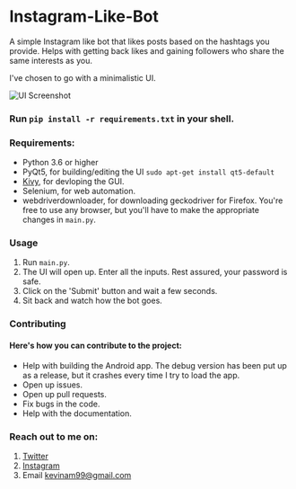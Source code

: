# Instagram-Like-Bot
A simple Instagram like bot that likes posts based on the hashtags you provide. Helps with getting back likes and gaining followers who share the same interests as you.

I've chosen to go with a minimalistic UI.

![UI Screenshot](https://raw.githubusercontent.com/kevinam99/Instagram-Like-Bot/master/UI.png)

### Run ```pip install -r requirements.txt``` in your shell.


### Requirements:
- Python 3.6 or higher
- PyQt5, for building/editing the UI ``` sudo apt-get install qt5-default ```
- [Kivy](https://github.com/kivy/kivy), for devloping the GUI.
- Selenium, for web automation.
- webdriverdownloader, for downloading geckodriver for Firefox. You're free to use any browser, but you'll have to make the appropriate changes in `main.py`.

### Usage
1. Run ```main.py```.
2. The UI will open up. Enter all the inputs. Rest assured, your password is safe.
3. Click on the 'Submit' button and wait a few seconds.
4. Sit back and watch how the bot goes. 


### Contributing
#### Here's how you can contribute to the project:
- Help with building the Android app. The debug version has been put up as a release, but it crashes every time I try to load the app.
- Open up issues.
- Open up pull requests.
- Fix bugs in the code.
- Help with the documentation.

### Reach out to me on:
1. [Twitter](https://www.twitter.com/kevin_codes)
2. [Instagram](https://www.instagram.com/kevin.codes)
3. Email <kevinam99@gmail.com>

